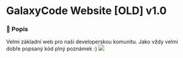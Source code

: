 # GalaxyCode Website [OLD] v1.0

### 📄 Popis

Velmi základní web pro naši developerskou komunitu. Jako vždy velmi dobře popsaný kód plný poznámek :)
![](https://media.discordapp.net/attachments/890597852982689872/898253744939077742/screen.png?width=891&height=473)
